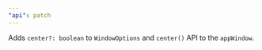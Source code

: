 ```yaml
---
"api": patch
---
```


Adds `center?: boolean` to `WindowOptions` and `center()` API to the `appWindow`.
